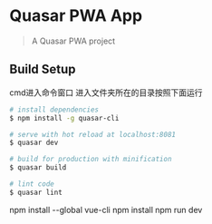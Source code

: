 # Quasar PWA App

> A Quasar PWA project

## Build Setup
cmd进入命令窗口
进入文件夹所在的目录按照下面运行

``` bash
# install dependencies
$ npm install -g quasar-cli

# serve with hot reload at localhost:8081
$ quasar dev

# build for production with minification
$ quasar build

# lint code
$ quasar lint
```







npm install --global vue-cli
npm install
npm run dev
